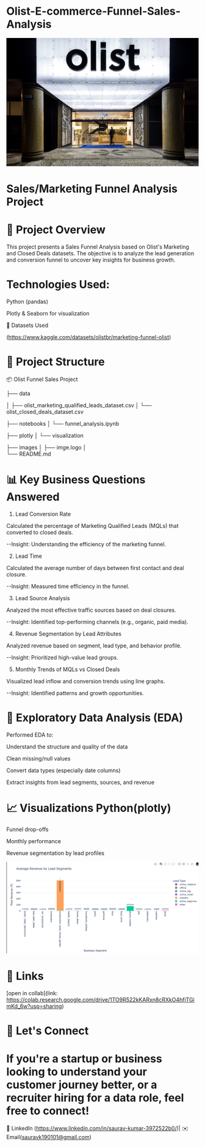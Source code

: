 # Olist-E-commerce-Funnel-Sales-Analysis

![logo](https://github.com/saurav190101/Olist-E--commerce-Funnel-Sales-Analysis/blob/main/Olist-HQ-in-Brazil-1.webp)

# Sales/Marketing Funnel Analysis Project


# 🚀 Project Overview

This project presents a Sales Funnel Analysis based on Olist's Marketing and Closed Deals datasets. The objective is to analyze the lead generation and conversion funnel to uncover key insights for business   growth.

# Technologies Used:

Python (pandas)

Plotly & Seaborn for visualization

📁 Datasets Used

(https://www.kaggle.com/datasets/olistbr/marketing-funnel-olist)


# 📁 Project Structure

📦 Olist Funnel Sales Project

├── data

│   ├── olist_marketing_qualified_leads_dataset.csv
│   └── olist_closed_deals_dataset.csv

├── notebooks
│   └── funnel_analysis.ipynb

├── plotly
│   └── visualization

├── images
│   ├── imge.logo
│   
└── README.md


# 📊 Key Business Questions Answered

1. Lead Conversion Rate

Calculated the percentage of Marketing Qualified Leads (MQLs) that converted to closed deals.

--Insight: Understanding the efficiency of the marketing funnel.

2. Lead Time

Calculated the average number of days between first contact and deal closure.

--Insight: Measured time efficiency in the funnel.

3. Lead Source Analysis

Analyzed the most effective traffic sources based on deal closures.

--Insight: Identified top-performing channels (e.g., organic, paid media).

4. Revenue Segmentation by Lead Attributes

Analyzed revenue based on segment, lead type, and behavior profile.

--Insight: Prioritized high-value lead groups.

5. Monthly Trends of MQLs vs Closed Deals

Visualized lead inflow and conversion trends using line graphs.

--Insight: Identified patterns and growth opportunities.


# 🧪 Exploratory Data Analysis (EDA)

Performed EDA to:

Understand the structure and quality of the data

Clean missing/null values

Convert data types (especially date columns)

Extract insights from lead segments, sources, and revenue


# 📈 Visualizations Python(plotly)


Funnel drop-offs

Monthly performance

Revenue segmentation by lead profiles

![logo](https://github.com/saurav190101/Olist-E--commerce-Funnel-Sales-Analysis/blob/main/Screenshot%202025-04-24%20203823.png)

# 🔗 Links

[open in collab](link: https://colab.research.google.com/drive/1TO9R522kKARxn8cRXkO4hfjTGimKd_6w?usp=sharing)




# 🙌 Let's Connect

# If you're a startup or business looking to understand your customer journey better, or a recruiter hiring for a data role, feel free to connect!

📩 LinkedIn (https://www.linkedin.com/in/saurav-kumar-3972522b0/)| ✉️ Email(sauravk190101@gmail.com)

